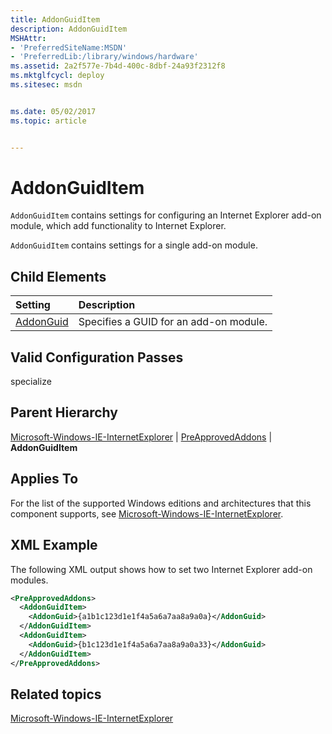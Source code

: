 ```yaml
---
title: AddonGuidItem
description: AddonGuidItem
MSHAttr:
- 'PreferredSiteName:MSDN'
- 'PreferredLib:/library/windows/hardware'
ms.assetid: 2a2f577e-7b4d-400c-8dbf-24a93f2312f8
ms.mktglfcycl: deploy
ms.sitesec: msdn


ms.date: 05/02/2017
ms.topic: article


---
```

# AddonGuidItem

`AddonGuidItem` contains settings for configuring an Internet Explorer add-on module, which add functionality to Internet Explorer.

`AddonGuidItem` contains settings for a single add-on module.

## Child Elements

| Setting                 | Description                                                                           |
|:------------------------|:--------------------------------------------------------------------------------------|
| [AddonGuid](microsoft-windows-ie-internetexplorer-preapprovedaddons-addonguiditem-addonguid.md) | Specifies a GUID for an add-on module. |

## Valid Configuration Passes

specialize

## Parent Hierarchy

[Microsoft-Windows-IE-InternetExplorer](microsoft-windows-ie-internetexplorer.md) | [PreApprovedAddons](microsoft-windows-ie-internetexplorer-preapprovedaddons.md) | **AddonGuidItem**

## Applies To

For the list of the supported Windows editions and architectures that this component supports, see [Microsoft-Windows-IE-InternetExplorer](microsoft-windows-ie-internetexplorer.md).

## XML Example

The following XML output shows how to set two Internet Explorer add-on modules.

```XML
<PreApprovedAddons>
  <AddonGuidItem>
    <AddonGuid>{a1b1c123d1e1f4a5a6a7aa8a9a0a}</AddonGuid>
  </AddonGuidItem>
  <AddonGuidItem>
    <AddonGuid>{b1c123d1e1f4a5a6a7aa8a9a0a33}</AddonGuid>
  </AddonGuidItem>
</PreApprovedAddons>
```

## Related topics

[Microsoft-Windows-IE-InternetExplorer](microsoft-windows-ie-internetexplorer.md)
